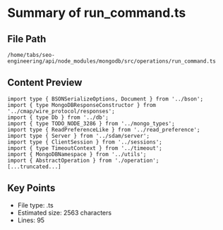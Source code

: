 # Summary of run_command.ts
  
## File Path
`/home/tabs/seo-engineering/api/node_modules/mongodb/src/operations/run_command.ts`

## Content Preview
```
import type { BSONSerializeOptions, Document } from '../bson';
import { type MongoDBResponseConstructor } from '../cmap/wire_protocol/responses';
import { type Db } from '../db';
import { type TODO_NODE_3286 } from '../mongo_types';
import type { ReadPreferenceLike } from '../read_preference';
import type { Server } from '../sdam/server';
import type { ClientSession } from '../sessions';
import { type TimeoutContext } from '../timeout';
import { MongoDBNamespace } from '../utils';
import { AbstractOperation } from './operation';
[...truncated...]
```

## Key Points
- File type: .ts
- Estimated size: 2563 characters
- Lines: 95
